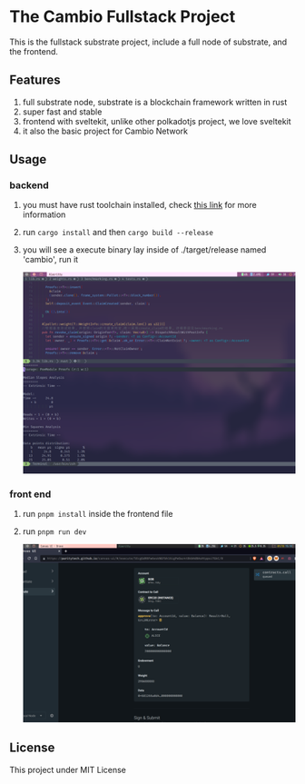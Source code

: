 # The Cambio Fullstack Project

This is the fullstack substrate project, include a full node of substrate, and the frontend.

## Features

1. full substrate node, substrate is a blockchain framework written in rust
2. super fast and stable
3. frontend with sveltekit, unlike other polkadotjs project, we love sveltekit
4. it also the basic project for Cambio Network

## Usage

### backend

1. you must have rust toolchain installed, check [this link](https://docs.substrate.io/main-docs/install/) for more information 

2. run `cargo install` and then `cargo build --release`

3. you will see a execute binary lay inside of ./target/release named 'cambio', run it 
   
   ![](https://github.com/Arstman/cambio-fullstack/raw/main/pic/benchmark_weight.png)

### front end

1. run `pnpm install` inside the frontend file

2. run `pnpm run dev`
   
   ![](https://github.com/Arstman/cambio-fullstack/raw/main/pic/erc20-approval.png)

## License

This project under MIT License
